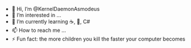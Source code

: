 - 👋 Hi, I’m @KernelDaemonAsmodeus
- 👀 I’m interested in ...
- 🌱 I’m currently learning ☕, 🐍, C#
- 📫 How to reach me ...
- ⚡ Fun fact: the more children you kill the faster your computer becomes 

<!---
KernelDaemonAsmodeus/KernelDaemonAsmodeus is a ✨ special ✨ repository because its `README.md` (this file) appears on your GitHub profile.
You can click the Preview link to take a look at your changes.
--->
